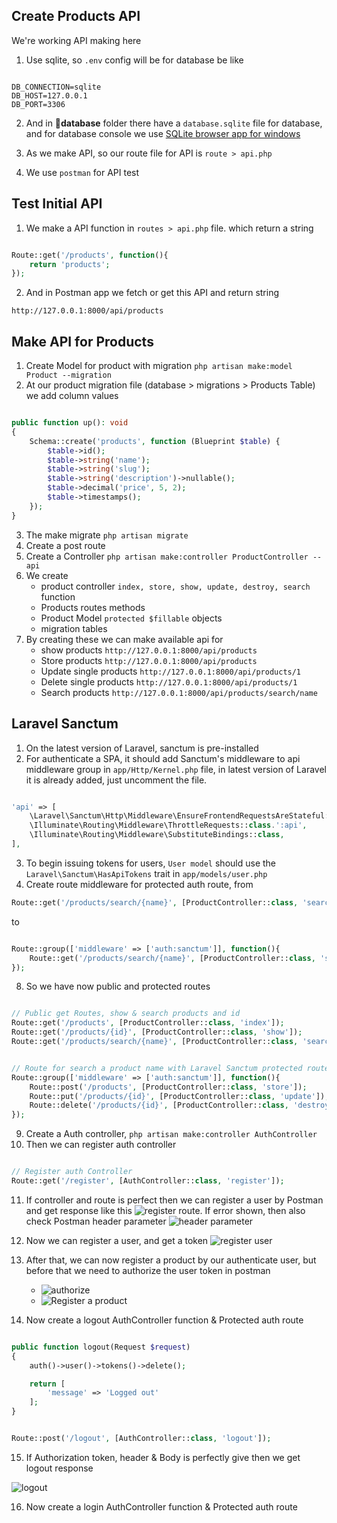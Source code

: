 ## Create Products API

We're working API making here

1. Use sqlite, so `.env` config will be for database be like

```env

DB_CONNECTION=sqlite
DB_HOST=127.0.0.1
DB_PORT=3306
```
2. And in **📂database** folder there have a `database.sqlite` file for database, and for database console we use [SQLite browser app for windows](https://sqlitebrowser.org/dl/)

3. As we make API, so our route file for API is `route > api.php`

4. We use `postman` for API test

## Test Initial API 

1. We make a API function in `routes > api.php` file. which return a string

```php

Route::get('/products', function(){
    return 'products';
});
```

2. And in Postman app we fetch or get this API and return string

`http://127.0.0.1:8000/api/products`

## Make API for Products 

1. Create Model for product with migration `php artisan make:model Product --migration`
2. At our product migration file (database > migrations > Products Table) we add column values 

```php

public function up(): void
{
    Schema::create('products', function (Blueprint $table) {
        $table->id();
        $table->string('name');
        $table->string('slug');
        $table->string('description')->nullable();
        $table->decimal('price', 5, 2);
        $table->timestamps();
    });
}
```
3. The make migrate `php artisan migrate`
4. Create a post route
5. Create a Controller `php artisan make:controller ProductController --api`
6. We create 
    - product controller `index, store, show, update, destroy, search` function
    - Products routes methods
    - Product Model `protected $fillable` objects
    - migration tables
7. By creating these we can make available api for 
    - show products `http://127.0.0.1:8000/api/products`
    - Store products `http://127.0.0.1:8000/api/products`
    - Update single products `http://127.0.0.1:8000/api/products/1`
    - Delete single products `http://127.0.0.1:8000/api/products/1`
    - Search products `http://127.0.0.1:8000/api/products/search/name`

## Laravel Sanctum

1. On the latest version of Laravel, sanctum is pre-installed
2. For authenticate a SPA, it should add Sanctum's middleware to api middleware group in `app/Http/Kernel.php` file, in latest version of Laravel it is already added, just uncomment the file.

```php

'api' => [
    \Laravel\Sanctum\Http\Middleware\EnsureFrontendRequestsAreStateful::class,
    \Illuminate\Routing\Middleware\ThrottleRequests::class.':api',
    \Illuminate\Routing\Middleware\SubstituteBindings::class,
],
```
3. To begin issuing tokens for users, `User model` should use the `Laravel\Sanctum\HasApiTokens` trait in `app/models/user.php`
4. Create route middleware for protected auth route, from
```php 
Route::get('/products/search/{name}', [ProductController::class, 'search']);
```

to

```php

Route::group(['middleware' => ['auth:sanctum']], function(){
    Route::get('/products/search/{name}', [ProductController::class, 'search']);
});
```
8. So we have now public and protected routes 

```php

// Public get Routes, show & search products and id
Route::get('/products', [ProductController::class, 'index']);
Route::get('/products/{id}', [ProductController::class, 'show']);
Route::get('/products/search/{name}', [ProductController::class, 'search']);


// Route for search a product name with Laravel Sanctum protected route auth
Route::group(['middleware' => ['auth:sanctum']], function(){
    Route::post('/products', [ProductController::class, 'store']);
    Route::put('/products/{id}', [ProductController::class, 'update']);
    Route::delete('/products/{id}', [ProductController::class, 'destroy']);
});
```
9. Create a Auth controller, `php artisan make:controller AuthController` 
10. Then we can register auth controller 

```php

// Register auth Controller
Route::get('/register', [AuthController::class, 'register']);
```
11. If controller and route is perfect then we can register a user by Postman and get response like this
![register route](./public/img/register-route.png). If error shown, then also check Postman header parameter 
![header parameter](./public/img/header.png)

12. Now we can register a user, and get a token
![register user](./public/img/register-a-user.png)

13. After that, we can now register a product by our authenticate user, but before that we need to authorize the user token in postman

    * ![authorize](./public/img/authorize.png)
    * ![Register a product](./public/img/resiter-a-product-by-a-authorize-use.png)

14. Now create a logout AuthController function & Protected auth route

```php

public function logout(Request $request)
{
    auth()->user()->tokens()->delete();

    return [
        'message' => 'Logged out'
    ];
}
```

```php

Route::post('/logout', [AuthController::class, 'logout']);
```

15. If Authorization token, header & Body is perfectly give then we get logout response

![logout](./public/img/logout.png)

16. Now create a login AuthController function & Protected auth route

